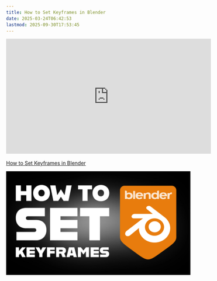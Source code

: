 ```yaml
---
title: How to Set Keyframes in Blender
date: 2025-03-24T06:42:53
lastmod: 2025-09-30T17:53:45
---
```


<div class="iframe-16-9-container">
<iframe class="youTubeIframe" width="560" height="315" src="https://www.youtube.com/embed/pNtni7oPrLU?rel=0" title="YouTube video player" frameborder="0" allow="accelerometer; autoplay; clipboard-write; encrypted-media; gyroscope; picture-in-picture; web-share" referrerpolicy="strict-origin-when-cross-origin" allowfullscreen></iframe>
</div>

[How to Set Keyframes in Blender](https://youtu.be/pNtni7oPrLU)

[![Set Keyframes in Blender](./attachments/how-to-set-keyframes-blender-thumb.jpg)](https://youtu.be/pNtni7oPrLU)
